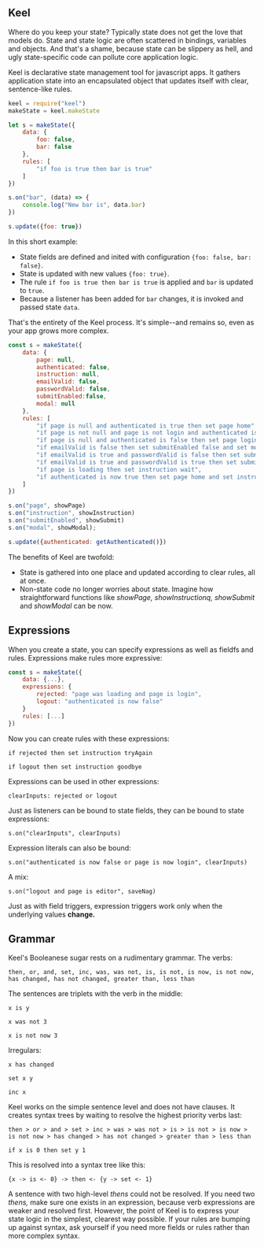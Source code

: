 ## Keel

Where do you keep your state? Typically state does not get the love that models do. State and state logic are often scattered in bindings, variables and objects. And that's a shame, because state can be slippery as hell, and ugly state-specific code can pollute core application logic.

Keel is declarative state management tool for javascript apps. It gathers application state into an encapsulated object that updates itself with clear, sentence-like rules.

```js
keel = require("keel")
makeState = keel.makeState

let s = makeState({
    data: {
        foo: false,
        bar: false
    },
    rules: [
        "if foo is true then bar is true"
    ]
})

s.on("bar", (data) => {
    console.log("New bar is", data.bar)
})

s.update({foo: true})
```

In this short example:

- State fields are defined and inited with configuration `{foo: false, bar: false}`.
- State is updated with new values `{foo: true}`.
- The rule `if foo is true then bar is true` is applied and `bar` is updated to `true`.
- Because a listener has been added for `bar` changes, it is invoked and passed state `data`.

That's the entirety of the Keel process. It's simple--and remains so, even as your app grows more complex. 

```js
const s = makeState({
    data: {
        page: null,
        authenticated: false,
        instruction: null,
        emailValid: false,
        passwordValid: false,
        submitEnabled:false,
        modal: null
    },
    rules: [
        "if page is null and authenticated is true then set page home",
        "if page is not null and page is not login and authenticated is now false then set page login and set instructions goodbye",
        "if page is null and authenticated is false then set page login and set instructons signIn",
        "if emailValid is false then set submitEnabled false and set modal emailMistake",
        "if emailValid is true and passwordValid is false then set submitEnabled false and set modal passwordMistake",
        "if emailValid is true and passwordValid is true then set submitEnabled true",
        "if page is loading then set instruction wait",
        "if authenticated is now true then set page home and set instructions hello"
    ]
})

s.on("page", showPage)
s.on("instruction", showInstruction)
s.on("submitEnabled", showSubmit)
s.on("modal", showModal);

s.update({authenticated: getAuthenticated()})
```

The benefits of Keel are twofold:

- State is gathered into one place and updated according to clear rules, all at once. 
- Non-state code no longer worries about state. Imagine how straightforward functions like _showPage, showInstructionq, showSubmit_ and _showModal_ can be now. 


## Expressions 

When you create a state, you can specify expressions as well as fieldfs and rules. Expressions make rules more expressive:

```js
const s = makeState({
    data: {...},
    expressions: {
        rejected: "page was loading and page is login",
        logout: "authenticated is now false"
    }
    rules: [...]
})
```

Now you can create rules with these expressions: 

```
if rejected then set instruction tryAgain
```
```
if logout then set instruction goodbye
```

Expressions can be used in other expressions: 

```
clearInputs: rejected or logout
```

Just as listeners can be bound to state fields, they can be bound to state expressions:

```
s.on("clearInputs", clearInputs)
```

Expression literals can also be bound:

```
s.on("authenticated is now false or page is now login", clearInputs)
```

A mix:

```
s.on("logout and page is editor", saveNag)
```

Just as with field triggers, expression triggers work only when the underlying values **change.**


## Grammar

Keel's Booleanese sugar rests on a rudimentary grammar. The verbs:

`then, or, and, set, inc, was, was not, is, is not, is now, is not now, has changed, has not changed, greater than, less than`

The sentences are triplets with the verb in the middle:

```
x is y
```
```
x was not 3
```
```
x is not now 3
```

Irregulars:

```
x has changed
```
```
set x y
```
```
inc x
```

Keel works on the simple sentence level and does not have clauses. It creates syntax trees by waiting to resolve the highest priority verbs last:

`then > or > and > set > inc > was > was not > is > is not > is now > is not now > has changed > has not changed > greater than > less than`

```
if x is 0 then set y 1
```

This is resolved into a syntax tree like this:

 ```
 {x -> is <- 0} -> then <- {y -> set <- 1}
 ```

A sentence with two high-level _thens_ could not be resolved. If you need two _thens,_ make sure one exists in an expression, because verb expressions are weaker and resolved first. However, the point of Keel is to express your state logic in the simplest, clearest way possible. If your rules are bumping up against syntax, ask yourself if you need more fields or rules rather than more complex syntax.


























